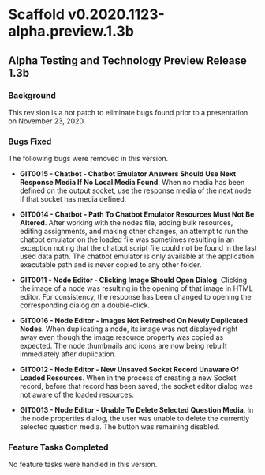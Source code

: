 Scaffold v0.2020.1123-alpha.preview.1.3b
========================================

Alpha Testing and Technology Preview Release 1.3b
-------------------------------------------------

### Background

This revision is a hot patch to eliminate bugs found prior to a
presentation on November 23, 2020.

### Bugs Fixed

The following bugs were removed in this version.

-   **GIT0015 - Chatbot - Chatbot Emulator Answers Should Use Next
    Response Media If No Local Media Found**. When no media has been
    defined on the output socket, use the response media of the next
    node if that socket has media defined.

-   **GIT0014 - Chatbot - Path To Chatbot Emulator Resources Must Not Be
    Altered**. After working with the nodes file, adding bulk resources,
    editing assignments, and making other changes, an attempt to run the
    chatbot emulator on the loaded file was sometimes resulting in an
    exception noting that the chatbot script file could not be found in
    the last used data path. The chatbot emulator is only available at
    the application executable path and is never copied to any other
    folder.

-   **GIT0011 - Node Editor - Clicking Image Should Open Dialog**.
    Clicking the image of a node was resulting in the opening of that
    image in HTML editor. For consistency, the response has been changed
    to opening the corresponding dialog on a double-click.

-   **GIT0016 - Node Editor - Images Not Refreshed On Newly Duplicated
    Nodes**. When duplicating a node, its image was not displayed right
    away even though the image resource property was copied as expected.
    The node thumbnails and icons are now being rebuilt immediately
    after duplication.

-   **GIT0012 - Node Editor - New Unsaved Socket Record Unaware Of
    Loaded Resources**. When in the process of creating a new Socket
    record, before that record has been saved, the socket editor dialog
    was not aware of the loaded resources.

-   **GIT0013 - Node Editor - Unable To Delete Selected Question
    Media**. In the node properties dialog, the user was unable to
    delete the currently selected question media. The button was
    remaining disabled.

### Feature Tasks Completed

No feature tasks were handled in this version.
